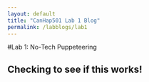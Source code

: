 ```yaml
---
layout: default
title: "CanHap501 Lab 1 Blog"
permalink: /labblogs/lab1
---
```


#Lab 1: No-Tech Puppeteering 
## Checking to see if this works!
